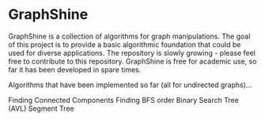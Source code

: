 # GraphShine
GraphShine is a collection of algorithms for graph manipulations. The goal of this project is to provide a basic algorithmic foundation that could be used for diverse applications. The repository is slowly growing - please feel free to contribute to this repository. GraphShine is free for academic use, so far it has been developed in spare times. 


Algorithms that have been implemented so far (all for undirected graphs)...

Finding Connected Components
Finding BFS order
Binary Search Tree (AVL)
Segment Tree
